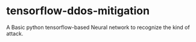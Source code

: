 # tensorflow-ddos-mitigation
A Basic python tensorflow-based Neural network to recognize the kind of attack.
